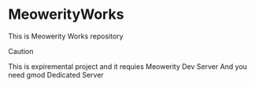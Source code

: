 # MeowerityWorks
This is Meowerity Works repository
> [!CAUTION]
> This is expiremental project and it requies Meowerity Dev Server
> And you need gmod Dedicated Server
